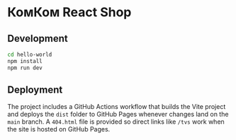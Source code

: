 # КомКом React Shop


## Development

```bash
cd hello-world
npm install
npm run dev
```

## Deployment

The project includes a GitHub Actions workflow that builds the Vite project and deploys the `dist` folder to GitHub Pages whenever changes land on the `main` branch. A `404.html` file is provided so direct links like `/tvs` work when the site is hosted on GitHub Pages.
